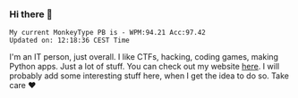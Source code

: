 ### Hi there 👋
<!-- PB START -->
```
My current MonkeyType PB is - WPM:94.21 Acc:97.42
Updated on: 12:18:36 CEST Time
```
<!-- PB END -->
I'm an IT person, just overall. I like CTFs, hacking, coding games, making Python apps. Just a lot of stuff.
You can check out my website [here](https://skill3472.github.io/).
I will probably add some interesting stuff here, when I get the idea to do so. Take care ❤️

